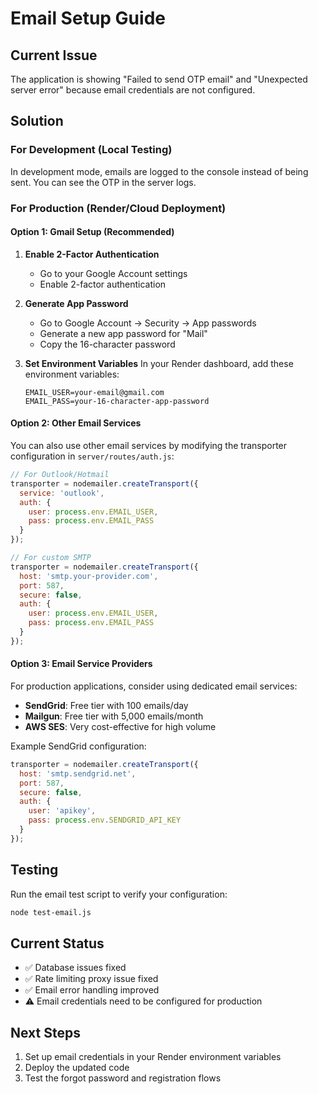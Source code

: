# Email Setup Guide

## Current Issue
The application is showing "Failed to send OTP email" and "Unexpected server error" because email credentials are not configured.

## Solution

### For Development (Local Testing)
In development mode, emails are logged to the console instead of being sent. You can see the OTP in the server logs.

### For Production (Render/Cloud Deployment)

#### Option 1: Gmail Setup (Recommended)

1. **Enable 2-Factor Authentication**
   - Go to your Google Account settings
   - Enable 2-factor authentication

2. **Generate App Password**
   - Go to Google Account → Security → App passwords
   - Generate a new app password for "Mail"
   - Copy the 16-character password

3. **Set Environment Variables**
   In your Render dashboard, add these environment variables:
   ```
   EMAIL_USER=your-email@gmail.com
   EMAIL_PASS=your-16-character-app-password
   ```

#### Option 2: Other Email Services

You can also use other email services by modifying the transporter configuration in `server/routes/auth.js`:

```javascript
// For Outlook/Hotmail
transporter = nodemailer.createTransport({
  service: 'outlook',
  auth: {
    user: process.env.EMAIL_USER,
    pass: process.env.EMAIL_PASS
  }
});

// For custom SMTP
transporter = nodemailer.createTransport({
  host: 'smtp.your-provider.com',
  port: 587,
  secure: false,
  auth: {
    user: process.env.EMAIL_USER,
    pass: process.env.EMAIL_PASS
  }
});
```

#### Option 3: Email Service Providers

For production applications, consider using dedicated email services:

- **SendGrid**: Free tier with 100 emails/day
- **Mailgun**: Free tier with 5,000 emails/month
- **AWS SES**: Very cost-effective for high volume

Example SendGrid configuration:
```javascript
transporter = nodemailer.createTransport({
  host: 'smtp.sendgrid.net',
  port: 587,
  secure: false,
  auth: {
    user: 'apikey',
    pass: process.env.SENDGRID_API_KEY
  }
});
```

## Testing

Run the email test script to verify your configuration:
```bash
node test-email.js
```

## Current Status

- ✅ Database issues fixed
- ✅ Rate limiting proxy issue fixed  
- ✅ Email error handling improved
- ⚠️ Email credentials need to be configured for production

## Next Steps

1. Set up email credentials in your Render environment variables
2. Deploy the updated code
3. Test the forgot password and registration flows 